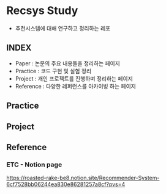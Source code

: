# Recsys Study
- 추천시스템에 대해 연구하고 정리하는 레포

## INDEX
- Paper : 논문의 주요 내용들을 정리하는 페이지
- Practice : 코드 구현 및 실험 정리
- Project : 개인 프로젝트를 진행하며 정리하는 페이지
- Reference : 다양한 레퍼런스를 아카이빙 하는 페이지

## Practice

## Project

## Reference

### ETC - Notion page
https://roasted-rake-be8.notion.site/Recommender-System-6cf7528bb06244ea830e86281257a8cf?pvs=4
